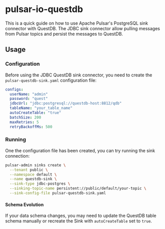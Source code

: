 # pulsar-io-questdb

This is a quick guide on how to use Apache Pulsar's PostgreSQL sink connector with QuestDB. The JDBC sink connector allow pulling messages from Pulsar topics and persist the messages to QuestDB.

## Usage

### Configuration

Before using the JDBC QuestDB sink connector, you need to create the `pulsar-questdb-sink.yaml` configuration file:

```yaml
configs:
  userName: "admin"
  password: "quest"
  jdbcUrl: "jdbc:postgresql://questdb-host:8812/qdb"
  tableName: "your_table_name"
  autoCreateTable: "true"
  batchSize: 200
  maxRetries: 5
  retryBackoffMs: 500
```

### Running

One the configuration file has been created, you can try running the sink connection:

```bash
pulsar-admin sinks create \
  --tenant public \
  --namespace default \
  --name questdb-sink \
  --sink-type jdbc-postgres \
  --sinking-topic-name persistent://public/default/your-topic \
  --sink-config-file pulsar-questdb-sink.yaml
```

#### Schema Evolution

If your data schema changes, you may need to update the QuestDB table schema manually or recreate the Sink with `autoCreateTable` set to `true`.
